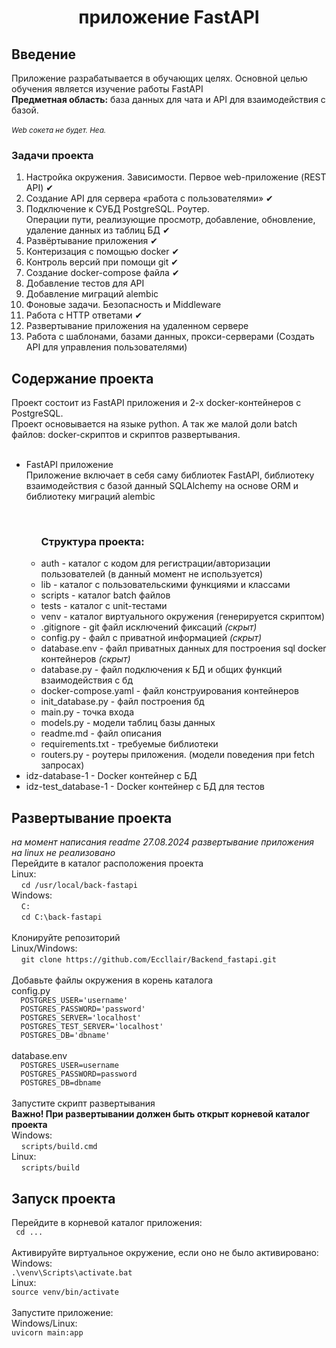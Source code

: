 <h1 align="center"> приложение FastAPI </h1>  
<h2> Введение </h2>
Приложение разрабатывается в обучающих целях. Основной целью обучения является изучение работы FastAPI <br>
<b>Предметная область:</b> база данных для чата и API для взаимодействия с базой. <br>
<br>
<i><small>Web сокета не будет. Неа.</small></i>
<h3> Задачи проекта </h3>

<ol>
  <li>Настройка окружения. Зависимости. Первое web-приложение (REST API) ✔</li>
  <li>Создание API для сервера «работа с пользователями» ✔</li>
  <li>Подключение к СУБД PostgreSQL. Роутер.<br>Операции пути, реализующие просмотр, добавление, обновление, удаление данных из таблиц БД ✔</li>
  <li>Развёртывание приложения ✔</li>
  <li>Контеризация с помощью docker ✔</li>
  <li>Контроль версий при помощи git ✔</li>
  <li>Создание docker-compose файла ✔</li>
  <li>Добавление тестов для API</li>
  <li>Добавление миграций alembic</li>
  <li>Фоновые задачи. Безопасность и Middleware</li>
  <li>Работа с HTTP ответами ✔</li>
  <li>Развертывание приложения на удаленном сервере</li>
  <li>Работа с шаблонами, базами данных, прокси-серверами (Создать API для управления пользователями)</li>
</ol>

<h2> Содержание проекта </h2>
Проект состоит из FastAPI приложения и 2-х docker-контейнеров с PostgreSQL.<br>
Проект основывается на языке python. А так же малой доли batch файлов: docker-скриптов и скриптов развертывания.
<ul>
  <br>
  <li>FastAPI приложение</li>
  Приложение включает в себя саму библиотек FastAPI, библиотеку взаимодействия с базой данный SQLAlchemy на основе ORM и библиотеку миграций alembic<br>
  <ul>
    <br>
    <h3>Структура проекта:</h3>
      <li>auth - каталог с кодом для регистрации/авторизации пользователей (в данный момент не используется)</li>
      <li>lib - каталог с пользовательскими функциями и классами</li>
      <li>scripts - каталог batch файлов</li>
      <li>tests - каталог с unit-тестами</li>
      <li>venv - каталог виртуального окружения (генерируется скриптом)</li>
      <li>.gitignore - git файл исключений фиксаций <i>(скрыт)</i></li>
      <li>config.py - файл с приватной информацией <i>(скрыт)</i></li>
      <li>database.env - файл приватных данных для построения sql docker контейнеров <i>(скрыт)</i></li>
      <li>database.py - файл подключения к БД и общих функций взаимодействия с бд</li>
      <li>docker-compose.yaml - файл конструирования контейнеров</li>
      <li>init_database.py - файл построения бд</li>
      <li>main.py - точка входа</li>
      <li>models.py - модели таблиц базы данных</li>
      <li>readme.md - файл описания</li>
      <li>requirements.txt - требуемые библиотеки</li>
      <li>routers.py - роутеры приложения. (модели поведения при fetch запросах)</li>
    </ul>
  <li>idz-database-1 - Docker контейнер с БД</li>
  <li>idz-test_database-1 - Docker контейнер с БД для тестов</li>
</ul>
<h2> Развертывание проекта </h2>
<i>на момент написания readme 27.08.2024 развертывание приложения на linux не реализовано</i><br>
Перейдите в каталог расположения проекта<br>
Linux:<br>
  &nbsp;&nbsp;&nbsp;&nbsp;<code>cd /usr/local/back-fastapi</code><br>
Windows:<br>
  &nbsp;&nbsp;&nbsp;&nbsp;<code>C:</code><br>
  &nbsp;&nbsp;&nbsp;&nbsp;<code>cd C:\back-fastapi</code><br>
  <br>
Клонируйте репозиторий<br>
Linux/Windows:<br>
  &nbsp;&nbsp;&nbsp;&nbsp;<code>git clone https://github.com/Eccllair/Backend_fastapi.git</code><br>
<br>
Добавьте файлы окружения в корень каталога<br>
config.py<br>
<code>  POSTGRES_USER='username'
  POSTGRES_PASSWORD='password'
  POSTGRES_SERVER='localhost'
  POSTGRES_TEST_SERVER='localhost'
  POSTGRES_DB='dbname'
</code>
<br>
database.env<br>
<code>  POSTGRES_USER=username
  POSTGRES_PASSWORD=password
  POSTGRES_DB=dbname
</code>
<br>
Запустите скрипт развертывания <br>
<b>Важно! При развертывании должен быть открыт корневой каталог проекта</b><br>
Windows:<br>
  &nbsp;&nbsp;&nbsp;&nbsp;<code>scripts/build.cmd </code><br>
Linux:<br>
  &nbsp;&nbsp;&nbsp;&nbsp;<code>scripts/build</code><br>

<h2> Запуск проекта </h2>
Перейдите в корневой каталог приложения:<br>
<code> cd ... </code><br>
<br>
Активируйте виртуальное окружение, если оно не было активировано:<br>
Windows:<br>
<code>.\venv\Scripts\activate.bat</code><br>
Linux:<br>
<code>source venv/bin/activate</code><br>
<br>
Запустите приложение:<br>
Windows/Linux:<br>
<code>uvicorn main:app</code><br>
